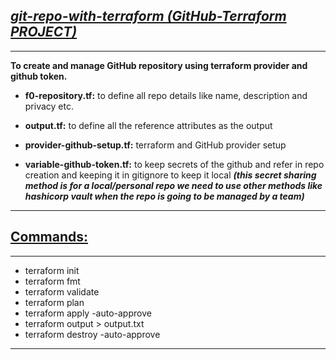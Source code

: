 ## <b><u><i>git-repo-with-terraform (GitHub-Terraform PROJECT)</b></u></i>

***
<b> To create and manage GitHub repository using terraform provider and github token.</b>

- <b>f0-repository.tf:</b>
  to define all repo details like name, description and privacy etc.

- <b>output.tf:</b>
  to define all the reference attributes as the output

- <b>provider-github-setup.tf:</b>
  terraform and GitHub provider setup

- <b>variable-github-token.tf:</b>
  to keep secrets of the github and refer in repo creation and keeping it in gitignore to keep it local
  <b><i>(this secret sharing method is for a local/personal repo we need to use other methods like hashicorp vault when
  the repo is going to be managed by a team)</i></b>

***

## <b><u>Commands:</b></u>

***

- terraform init
- terraform fmt
- terraform validate
- terraform plan
- terraform apply -auto-approve
- terraform output > output.txt
- terraform destroy -auto-approve

***
